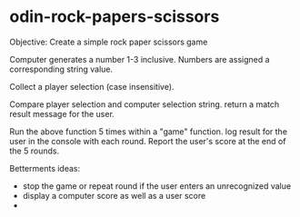# odin-rock-papers-scissors

Objective: 
Create a simple rock paper scissors game

Computer generates a number 1-3 inclusive.
Numbers are assigned a corresponding string value.

Collect a player selection (case insensitive).

Compare player selection and computer selection string.
return a match result message for the user.

Run the above function 5 times within a "game" function.
log result for the user in the console with each round.
Report the user's score at the end of the 5 rounds.

Betterments ideas:
- stop the game or repeat round if the user enters an unrecognized value
- display a computer score as well as a user score
- 